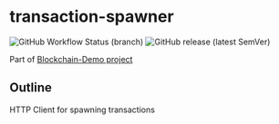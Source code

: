 # transaction-spawner

![GitHub Workflow Status (branch)](https://img.shields.io/github/workflow/status/philohsophy/transaction-spawner/CI/main)
![GitHub release (latest SemVer)](https://img.shields.io/github/v/release/philohsophy/transaction-spawner)

Part of [Blockchain-Demo project](https://github.com/philohsophy/blockchain-demo)

## Outline

HTTP Client for spawning transactions
